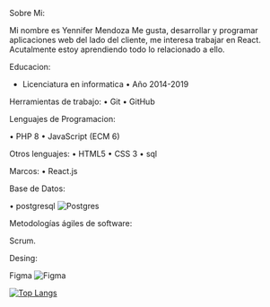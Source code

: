  Sobre Mi:
 
 Mi nombre es Yennifer Mendoza Me gusta, desarrollar  y programar aplicaciones web del lado del cliente, me interesa trabajar
 en React. Acutalmente estoy aprendiendo todo lo relacionado a ello. 
 
Educacion:

- Licenciatura en informatica 
•	Año 2014-2019

Herramientas de trabajo:
•	Git
•	GitHub

Lenguajes de Programacion:

•	PHP 8
•	JavaScript (ECM 6)

Otros lenguajes:
•	HTML5
•	CSS 3
•	sql

Marcos:
•	React.js

Base de Datos:


•	postgresql ![Postgres](https://img.shields.io/badge/postgres-%23316192.svg?style=for-the-badge&logo=postgresql&logoColor=white)

Metodologías ágiles de software:

Scrum.


Desing:

Figma ![Figma](https://img.shields.io/badge/figma-%23F24E1E.svg?style=for-the-badge&logo=figma&logoColor=white)




[![Top Langs](https://github-readme-stats.vercel.app/api/top-langs/?username=anuraghazra&layout=compact)](https://github.com/anuraghazra/github-readme-stats)


<!---
YenniferMG/YenniferMG is a ✨ special ✨ repository because its `README.md` (this file) appears on your GitHub profile.
You can click the Preview link to take a look at your changes.
--->
